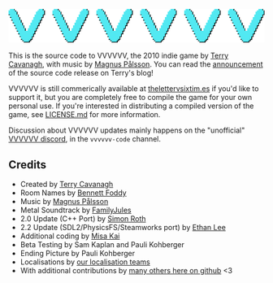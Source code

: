![logo](logo.gif "VVVVVV")

This is the source code to VVVVVV, the 2010 indie game by [Terry Cavanagh](http://distractionware.com/), with music by [Magnus Pålsson](http://souleye.madtracker.net/). You can read the [announcement](http://distractionware.com/blog/2020/01/vvvvvv-is-now-open-source/) of the source code release on Terry's blog!

VVVVVV is still commerically available at [thelettervsixtim.es](https://thelettervsixtim.es/) if you'd like to support it, but you are completely free to compile the game for your own personal use. If you're interested in distributing a compiled version of the game, see [LICENSE.md](LICENSE.md) for more information.

Discussion about VVVVVV updates mainly happens on the "unofficial" [VVVVVV discord](https://discord.gg/Zf7Nzea), in the `vvvvvv-code` channel.

Credits
-------
- Created by [Terry Cavanagh](http://distractionware.com/)
- Room Names by [Bennett Foddy](http://www.foddy.net)
- Music by [Magnus Pålsson](https://magnuspalsson.com/)
- Metal Soundtrack by [FamilyJules](https://link.space/@familyjules)
- 2.0 Update (C++ Port) by [Simon Roth](http://www.machinestudios.co.uk)
- 2.2 Update (SDL2/PhysicsFS/Steamworks port) by [Ethan Lee](http://www.flibitijibibo.com/)
- Additional coding by [Misa Kai](https://infoteddy.info/)
- Beta Testing by Sam Kaplan and Pauli Kohberger
- Ending Picture by Pauli Kohberger
- Localisations by [our localisation teams](desktop_version/TRANSLATORS.txt)
- With additional contributions by [many others here on github](desktop_version/CONTRIBUTORS.txt) <3
